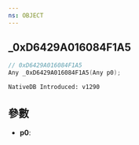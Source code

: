 ```yaml
---
ns: OBJECT
---
```

## _0xD6429A016084F1A5

```c
// 0xD6429A016084F1A5
Any _0xD6429A016084F1A5(Any p0);
```

```
NativeDB Introduced: v1290
```

## 參數
* **p0**:
